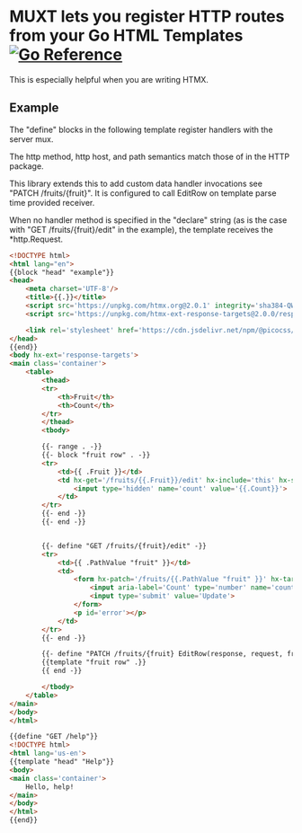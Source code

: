 # MUXT lets you register HTTP routes from your Go HTML Templates [![Go Reference](https://pkg.go.dev/badge/github.com/crhntr/muxt.svg)](https://pkg.go.dev/github.com/crhntr/muxt)

This is especially helpful when you are writing HTMX.

## Example

The "define" blocks in the following template register handlers with the server mux.

The http method, http host, and path semantics match those of in the HTTP package.

This library extends this to add custom data handler invocations see "PATCH /fruits/{fruit}". It is configured to call EditRow on template parse time provided receiver.

When no handler method is specified in the "declare" string (as is the case with "GET /fruits/{fruit}/edit" in the example), the template receives the *http.Request.  

```html
<!DOCTYPE html>
<html lang="en">
{{block "head" "example"}}
<head>
    <meta charset='UTF-8'/>
    <title>{{.}}</title>
    <script src='https://unpkg.com/htmx.org@2.0.1' integrity='sha384-QWGpdj554B4ETpJJC9z+ZHJcA/i59TyjxEPXiiUgN2WmTyV5OEZWCD6gQhgkdpB/' crossorigin='anonymous'></script>
    <script src='https://unpkg.com/htmx-ext-response-targets@2.0.0/response-targets.js'></script>

    <link rel='stylesheet' href='https://cdn.jsdelivr.net/npm/@picocss/pico@2/css/pico.min.css'>
</head>
{{end}}
<body hx-ext='response-targets'>
<main class='container'>
    <table>
        <thead>
        <tr>
            <th>Fruit</th>
            <th>Count</th>
        </tr>
        </thead>
        <tbody>

        {{- range . -}}
        {{- block "fruit row" . -}}
        <tr>
            <td>{{ .Fruit }}</td>
            <td hx-get='/fruits/{{.Fruit}}/edit' hx-include='this' hx-swap='outerHTML' hx-target='closest tr'>{{ .Count }}
                <input type='hidden' name='count' value='{{.Count}}'>
            </td>
        </tr>
        {{- end -}}
        {{- end -}}


        {{- define "GET /fruits/{fruit}/edit" -}}
        <tr>
            <td>{{ .PathValue "fruit" }}</td>
            <td>
                <form hx-patch='/fruits/{{.PathValue "fruit" }}' hx-target-error="#error">
                    <input aria-label='Count' type='number' name='count' value='{{ .FormValue "count" }}' step='1' min='0'>
                    <input type='submit' value='Update'>
                </form>
                <p id='error'></p>
            </td>
        </tr>
        {{- end -}}

        {{- define "PATCH /fruits/{fruit} EditRow(response, request, fruit)" }}
        {{template "fruit row" .}}
        {{ end -}}

        </tbody>
    </table>
</main>
</body>
</html>

{{define "GET /help"}}
<!DOCTYPE html>
<html lang='us-en'>
{{template "head" "Help"}}
<body>
<main class='container'>
    Hello, help!
</main>
</body>
</html>
{{end}}
```